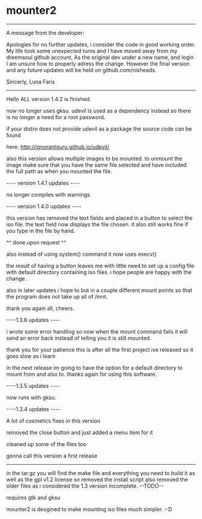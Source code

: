 mounter2
========
-----------------------------------------
A message from the developer:

  Apologies for no further updates, i consider the code in good working order.
  My life took some unexpected turns and I have moved away from my dreemsoul github account,
  As the original dev under a new name, and login I am unsure how to properly adress the change.
  However the final version and any future updates will be held on github.com/nixheads.
  
  Sincerly,
  Luna Faris
  
-----------------------------------------
Hello ALL version 1.4.2 is finished.

now no longer uses gksu.  udevil is used as a dependency instead 
so there is no longer a need for a root password.

if your distro does not provide udevil as a package the source code
can be found

here: http://ignorantguru.github.io/udevil/

also this version allows multiple images to be mounted.
to unmount the image make sure that you have the same file selected
and have included the full path as when you mounted the file.

---- version 1.4.1 updates ----

no longer compiles with warnings.

---- version 1.4.0 updates ----

this version has removed the text fields and placed in a button to
select the iso file.  the text field now displays the file chosen.
it also still works fine if you type in the file by hand.

^^ done upon request ^^

also instead of using system() command it now uses execv()

the result of having a button leaves me with little need to set up
a config file with default directory containing iso files.
i hope people are happy with the change.

also in later updates i hope to but in a couple different mount
points so that the program does not take up all of /mnt.

thank you again all,
cheers.

----1.3.6 updates ----

i wrote some error handling so now when the mount command
fails it will send an error back instead of telling you it is
still mounted.

thank you for your patience this is after all the first
project ive released so it goes slow as i learn

in the next release im going to have the option for a default
directory to mount from and also to.  thanks again for using this software.

----1.3.5 updates ----


now runs with gksu.

----1.3.4 updates ----

A lot of cosmetics fixes in this version

removed the close button and just added a menu item for it

cleaned up some of the files too 

gonna call this version a first release

----------------------------------------

in the tar.gz you will find the make file
and everything you need to build it
as well as the gpl v1.2 license
so removed the install script
also removed the older files as i considered
the 1.3 version incomplete.
--TODO--

requires gtk and gksu

mounter2 is desgined to make mounting iso files
much simpler. :-D
